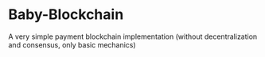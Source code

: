 # Baby-Blockchain
A very simple payment blockchain implementation (without decentralization and consensus, only basic mechanics)
